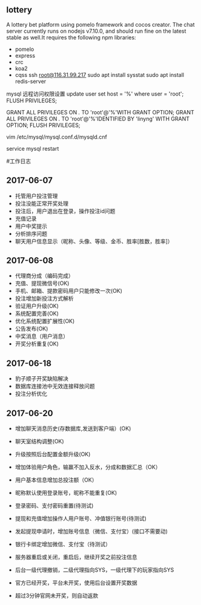 ## lottery
A lottery bet platform using pomelo framework and cocos creator.
The chat server currently runs on nodejs v7.10.0, and should run fine on the latest stable as well.It requires the following npm libraries:
- pomelo
- express
- crc
- koa2
- cqss
 ssh root@116.31.99.217
sudo apt install sysstat
sudo apt install redis-server

mysql 远程访问权限设置
update user set host = '%' where user = 'root';
FLUSH PRIVILEGES;

GRANT ALL PRIVILEGES ON *.* TO 'root'@'%'WITH GRANT OPTION;
GRANT ALL PRIVILEGES ON *.* TO 'root'@'%'IDENTIFIED BY 'linyng' WITH GRANT OPTION;
FLUSH PRIVILEGES;

vim /etc/mysql/mysql.conf.d/mysqld.cnf

service mysql restart

#工作日志

## 2017-06-07
* 托管用户投注管理
* 投注没能正常开奖处理
* 投注后，用户退出在登录，操作投注id问题
* 充值记录
* 用户中奖提示
* 分析排序问题
* 聊天用户信息显示（昵称、头像、等级、金币、胜率[胜数，胜率]）

## 2017-06-08
* 代理商分成（编码完成）
* 充值、提现微信号(OK)
* 手机、邮箱、提款密码用户只能修改一次(OK)
* 投注增加新投注方式解析
* 验证用户升级(OK)
* 系统配置完善(OK)
* 优化系统配置扩展性(OK)
* 公告发布(OK)
* 中奖消息（用户消息）
* 开奖分析重复(OK)

## 2017-06-18
* 豹子顺子开奖缺陷解决
* 数据库连接池中无效连接释放问题
* 投注分析优化

## 2017-06-20
* 增加聊天消息历史(存数据库,发送到客户端）(OK)
* 聊天室结构调整(OK)
* 升级按照后台配置金额升级(OK)
* 增加体验用户角色，输赢不加入反水，分成和数据汇总（OK）
* 用户基本信息增加总投注额（OK）

* 昵称默认使用登录账号，昵称不能重复(OK)
* 登录密码、支付密码重置(待测试)
* 提现和充值增加操作人用户账号、冲值银行账号(待测试)
* 发起提现申请时，增加账号信息（微信、支付宝）(接口不需要动)
* 银行卡绑定增加微信、支付宝（待测试）

* 服务器重启或关闭，重启后，继续开奖之前投注信息

* 后台一级代理撤销，二级代理指向SYS，一级代理下的玩家指向SYS

* 官方已经开奖，平台未开奖，使用后台设置开奖数据

* 超过3分钟官网未开奖，则自动返款



